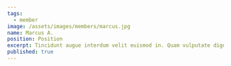 ```yaml
---
tags:
  - member
image: /assets/images/members/marcus.jpg
name: Marcus A.
position: Position
excerpt: Tincidunt augue interdum velit euismod in. Quam vulputate dignissim suspendisse in est. Aenean pharetra magna ac placerat vestibulum lectus. Sit amet cursus sit amet dictum sit amet. Lorem ipsum dolor sit amet consectetur.
published: true
---
```

